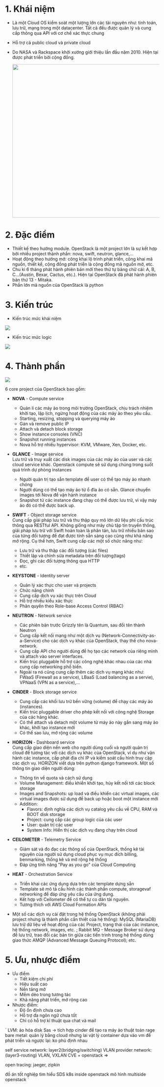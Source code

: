 # 1. Khái niệm
- Là một Cloud OS kiểm soát một lượng lớn các tài nguyên như: tính toán, lưu trữ, mạng trong một datacenter. Tất cả đều được quản lý và cung cấp thông qua API với cơ chế xác thực chung
- Hỗ trợ cả public cloud và private cloud
- Do NASA và Rackspace khởi xướng giới thiệu lần đầu năm 2010. Hiện tại được phát triển bởi cộng đồng.

    <image src="https://images.viblo.asia/cb937627-7f61-452e-a27a-8d32f2b46d8d.png" width="500">

# 2. Đặc điểm
- Thiết kế theo hướng module. OpenStack là một project lớn là sự kết hợp bởi nhiều project thành phần: nova, swift, neutron, glance,...
- Hoạt động theo hướng mở: công khai lộ trình phát triển, công khai mã nguồn, thiết kế, cộng đồng phát triển là cộng đồng mã nguồn mở, etc.
- Chu kì 6 tháng phát hành phiên bản mới theo thứ tự bảng chữ cái: A, B, C...(Austin, Bexar, Cactus, etc.). Hiện tại OpenStack đã phát hành phiên bản thứ 13 - Mitaka.
- Phần lớn mã nguồn của OpenStack là python

# 3. Kiến trúc
- Kiến trúc mức khái niệm

<image src="https://docs.openstack.org/install-guide/_images/openstack_kilo_conceptual_arch.png">

- Kiến trúc mức logic

<image src="https://docs.openstack.org/install-guide/_images/openstack-arch-kilo-logical-v1.png">

# 4. Thành phần

<image src="https://www.openstack.org/assets/openstack-map/openstack-map-v20210201.svg">

6 core project của OpenStack bao gồm:
- **NOVA** - Compute service 
  - Quản lí các máy ảo trong môi trường OpenStack, chịu trách nhiệm khởi tạo, lập lịch, ngừng hoạt động của các máy ảo theo yêu cầu.
  - Starting, resizing, stopping và querying máy ảo
  - Gán và remove public IP
  - Attach và detach block storage
  - Show instance consoles (VNC)
  - Snapshot running instances
  - Nova hỗ trợ nhiều hypervisor: KVM, VMware, Xen, Docker, etc.

- **GLANCE** - Image service <br>
  Lưu trữ và truy xuất các disk images của các máy ảo của user và các cloud service khác. Openstack compute sẽ sử dụng chúng trong suốt quá trình dự phòng instances
  - Người quản trị tạo sẵn template để user có thể tạo máy ảo nhanh chóng
  - Người dùng có thể tạo máy ảo từ ổ đĩa ảo có sẵn. Glance chuyển images tới Nova để vận hành instance
  - Snapshot từ các instance đang chạy có thể được lưu trữ, vì vậy máy ảo đó có thể được back up.

- **SWIFT** - Object storage service <br>
  Cung cấp giải pháp lưu trữ và thu thập quy mô lớn dữ liệu phi cấu trúc thông qua RESTful API. Không giống như máy chủ tập tin truyền thống, giải pháp lưu trữ với Swift hoàn toàn là phân tán, lưu trữ nhiều bản sao của từng đối tượng để đạt được tính sẵn sàng cao cũng như khả năng mở rộng. Cụ thể hơn, Swift cung cấp các một số chức năng như:
  - Lưu trữ và thu thập các đối tượng (các files)
  - Thiết lập và chỉnh sửa metadata trên đối tượng(tags)
  - Đọc, ghi các đối tượng thông qua HTTP
  - etc.

- **KEYSTONE** - Identity server
  - Quản lý xác thực cho user và projects
  - Chức năng chính
  - Cung cấp dịch vụ xác thực trên Cloud
  - Hỗ trợ nhiều kiểu xác thực
  - Phân quyền theo Role-base Access Control (RBAC)

- **NEUTRON** - Network service
  - Các phiên bản trước Grizzly tên là Quantum, sau đổi tên thành Neutron
  - Cung cấp kết nối mạng như một dịch vụ (Network-Connectivity-as-a-Service) cho các dịch vụ khác của OpenStack, thay thế cho nova-network.
  - Cung cấp API cho người dùng để họ tạo các network của riêng mình và attach vào server interfaces.
  - Kiến trúc pluggable hỗ trợ các công nghệ khác nhau của các nhà cung cấp networking phổ biến.
  - Ngoài ra nó cũng cung cấp thêm các dịch vụ mạng khác như: FWaaS (Firewall as a service), LBaaS (Load balancing as a servie), VPNaaS (VPN as a service),...

- **CINDER** - Block storage service
  - Cung cấp các khối lưu trữ bền vững (volume) để chạy các máy ảo (instances).
  - Kiến trúc pluggable driver cho phép kết nối với công nghệ Storage của các hãng khác.
  - Có thể attach và detach một volume từ máy ảo này gắn sang máy ảo khác, khởi tạo instance mới
  - Có thể sao lưu, mở rộng các volume

- **HORIZON** - Dashboard service <br>
  Cung cấp giao diện nền web cho người dùng cuối và người quản trị cloud để tương tác với các dịch vụ khác của OpenStack, ví dụ như vận hành các instance, cấp phát địa chỉ IP và kiểm soát cấu hình truy cập các dịch vụ. HORIZON viết dựa trên python django framework. Một số thông tin giao diện người dùng:
  - Thông tin về quota và cách sử dụng
  - Volume Management: điều khiển khởi tạo, hủy kết nối tới các block storage
  - Images and Snapshots: up load và điều khiển các virtual images, các virtual images được sử dụng để back up hoặc boot một instance mới
  - Addition:
    - Flavors: định nghĩa các dịch vụ catalog yêu cầu về CPU, RAM và BOOT disk storage
    - Project: cung cấp các group logic của các user
    - User: quản trị các user
    - System Info: Hiển thị các dịch vụ đang chạy trên cloud

- **CEILOMETER** - Telemetry Service
  - Giám sát và đo đạc các thông số của OpenStack, thống kê tài nguyên của người sử dụng cloud phục vụ mục đích billing, benmarking, thống kê và mở rộng hệ thống
  - Đáp ứng tính năng "Pay as you go" của Cloud Computing

- **HEAT** - Orchestration Service
  - Triển khai các ứng dụng dựa trên các template dựng sẵn
  - Template sẽ mô tả cấu hình các thành phần compute, storagevaf networking để đáp ứng yêu cầu của ứng dụng.
  - Kết hợp với Ceilometer để có thể tự co dãn tài nguyên.
  - Tương thích với AWS Cloud Formation APIs

- Một số các dịch vụ cài đặt trong hệ thống OpenStack (không phải project nhưng là thành phần cần thiết của hệ thống): MySQL (MariaDB) lưu trữ dữ liệu về hoạt động của các Project, trạng thái của các instance, hệ thống network, images, etc. ; Rabbit MQ - Message Broker sử dụng để lưu trữ, trao đổi các bản tin giữa các tiến trình trong hệ thống dùng giao thức AMQP (Advanced Message Queuing Protocol); etc.

# 5. Ưu, nhược điểm
- Ưu điểm
  - Tiết kiệm chi phí
  - Hiệu suất cao
  - Nền tảng mở
  - Mềm dẻo trong tương tác
  - Khả năng phát triển, mở rộng cao
- Nhược điểm:
  - Độ ổn định chưa cao
  - Hỗ trợ đa ngôn ngữ chưa tốt
  - Chỉ có hỗ trợ kĩ thuật qua chat và mail

`
LVM: ảo hóa disk
Sas -> tích hợp cinder để tạo ra máy ảo
thuật toán rage
bare metal: quản lý bằng cloud nhưng lai vật lý
container dựa vào vm để phát triển và ngược lại: ko phủ định nhau

self service network: layer2(bridging/switching) VLAN
provider network: (layer3-routing) VLAN, VXLAN
CVE + openstack => 

open tracing: jaeger, zipkin

đồ án tốt nghiệp
tìm hiểu SDS
k8s inside openstack
mô hình multiside openstack
`